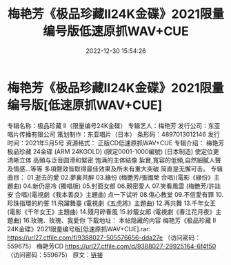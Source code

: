 ﻿---
title: 梅艳芳《极品珍藏II24K金碟》2021限量编号版低速原抓WAV+CUE
date: 2022-12-30 15:54:26
categories: WAV车载音乐、镜像
tags: 华语中文
---
# 梅艳芳《极品珍藏II24K金碟》2021限量编号版[低速原抓WAV+CUE]

专辑名称：极品珍藏 II（限量编号24K金碟）
专辑艺人：梅艳芳
发行公司：东亚唱片传播有限公司
策划制作：东亚唱片（日本）
条形码：4897013012146
发行时间：2021年5月5号
资源格式： 正版CD低速原抓WAV+CUE
专辑介绍：
梅艳芳 极品珍藏 24金碟 (ARM 24KGOLD)
(限定0001-1000編號) (日本制造)
使定位更清晰立体 高頻与泛音圆滑和緊密 饱满的主体結像
紮實,寬容的低頻,自然細膩人聲及情感…等等
多項聲效皆取得最佳效果及所未有重大突破
简直是无懈可击。
专辑曲目：
01.逝去的愛
02.夢裏共醉
03.緣份 (梅艷芳/張國榮 合唱)(電影《緣份》主題曲)
04.新仍是冷 (獨唱版)
05.封面女郎
06.親密愛人
07.笑看風雲 (梅艷芳/許誌安 合唱)(電視劇《我本善良》主題曲)
点一下试听
08.傷心教堂
09.不信愛有罪
10.珍珠指環的約誓
11.飛躍舞臺 (電視劇《五虎將》主題曲)
12.再共舞
13.千年女王 (電影《千年女王》主題曲)
14.殘月碎春風
15.紗籠女郎 (電視劇《春江花月夜》主題曲)
16.玫瑰、玫瑰、我愛你
下载地址：
本帖隐藏的内容
梅艳芳《极品珍藏 II 24K金碟》2021限量编号版[低速原抓WAV+CUE].rar: https://url27.ctfile.com/f/9388027-505576656-dda27e
（访问密码：559675）
梅艳芳CD
https://url27.ctfile.com/d/9388027-29925164-6f4f50
（访问密码：559675）
原文：[链接](https://blog.sina.com.cn/s/blog_1647c7e76010310ml.html)
